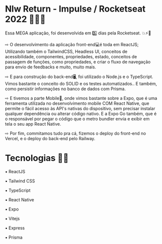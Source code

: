 # Nlw Return -  Impulse / Rocketseat 2022 🚀🚀🚀

Essa MEGA aplicação, foi desenvolvida em 5️⃣ dias pela Rocketseat.  💥⚡️🚀  



⇨ O desenvolvimento da aplicação front-end💻é toda em ReactJS; Utilizando também o TailwindCSS, Headless UI, 
conceitos de acessibilidade, componentes, propriedades, estado, conceitos de passagem de funções, como propriedades, e criar o fluxo 
de navegação para envio de feedbacks e muito, muito mais.


⇨ E para construção do back-end🖥, foi utilizado o Node.js e o TypeScript. 
Vimos bastante o conceito do SOLID e os testes automatizados.. E também, como persistir informações no banco de dados com Prisma.



⇨ E tivemos a parte Mobile📱, onde vimos bastante sobre a Expo, que é uma ferramenta utilizada no desenvolvimento mobile COM React Native,
que permite o fácil acesso às API's nativas do dispositivo, sem precisar instalar qualquer dependência ou alterar código nativo. 
E a Expo Go também, que é o responsável por pegar o código que o metro bundler envia e exibir em tela o seu app React Native.


⇨ Por fim, commitamos tudo pra cá, fizemos o deploy do front-end no Vercel, e o deploy do back-end pelo Railway.



# Tecnologias 👩‍💻


▪️ ReactJS

▪️ Tailwind CSS

▪️ TypeScript

▪️ React Native

▪️ Expo

▪️ Vitejs

▪️ Express

▪️ Prisma
